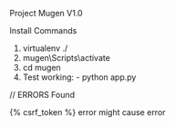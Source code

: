 Project Mugen V1.0

Install Commands
 1. virtualenv ./
 2. mugen\Scripts\activate
 3. cd mugen
 4. Test working: - python app.py
 
// ERRORS Found

{% csrf_token %} error might cause error